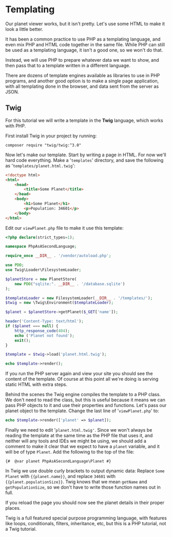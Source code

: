 # Templating

Our planet viewer works, but it isn't pretty. Let's use some HTML to make it look a little better.

It has been a common practice to use PHP as a templating language, and even mix PHP and HTML code together in the same
file. While PHP can still be used as a templating language, it isn't a good one, so we won't do that.

Instead, we will use PHP to prepare whatever data we want to show, and then pass that to a template written in a
different language. 

There are dozens of template engines available as libraries to use in PHP programs, and another good option
is to make a single page application, with all templating done in the browser, and data sent from the server as JSON.

## Twig

For this tutorial we will write a template in the **Twig** language, which works with PHP.

First install Twig in your project by running:

```shell script
composer require "twig/twig:^3.0"
```

Now let's make our template. Start by writing a page in HTML. For now we'll hard code everything. Make a 
'`templates`' directory, and save the following as '`templates/planet.html.twig`':

```html
<!doctype html>
<html>
    <head>
        <title>Some Planet</title>
    </head>
    <body>
        <h1>Some Planet</h1>
        <p>Population: 34601</p>
    </body>
</html>
```

Edit our `viewPlanet.php` file to make it use this template:

```php
<?php declare(strict_types=1);

namespace PhpAsASecondLanguage;

require_once __DIR__ . '/vendor/autoload.php';

use PDO;
use Twig\Loader\FilesystemLoader;

$planetStore = new PlanetStore(
    new PDO("sqlite:". __DIR__ . '/database.sqlite')
);

$templateLoader = new FilesystemLoader(__DIR__ . '/templates/');
$twig = new \Twig\Environment($templateLoader);

$planet = $planetStore->getPlanet($_GET['name']);

header('Content-Type: text/html');
if ($planet === null) {
    http_response_code(404);
    echo ('Planet not found');
    exit();
}

$template = $twig->load('planet.html.twig');

echo $template->render();
```

If you run the PHP server again and view your site you should see the content of the template. Of course at this point
all we're doing is serving static HTML with extra steps.

Behind the scenes the Twig engine compiles the template to a PHP class. We don't need to read the class, but this is
useful because it means we can pass PHP objects to it and use their properties and functions. Let's pass our planet
object to the template. Change the last line of '`viewPlanet.php`' to:

```php
echo $template->render(['planet' => $planet]);
```

Finally we need to edit '`planet.html.twig'`. Since we won't always be reading the template at the same time as the PHP file 
that uses it, and neither will any tools and IDEs we might be using, we should add a comment to make it clear that we
expect to have a `planet` variable, and it will be of type `Planet`. Add the following to the top of the file:

```twig
{#  @var planet PhpAsASecondLanguage\Planet #}
```

In Twig we use double curly brackets to output dynamic data: Replace `Some Planet` with 
`{{planet.name}}`, and replace `34601` with `{{planet.populationSize}}`. Twig knows that we mean `getName` and 
`getPopulationSize`, so we don't have to write those function names out in full.

If you reload the page you should now see the planet details in their proper places.

Twig is a full featured special purpose programming language, with features like loops, conditionals, filters,
inheritance, etc, but this is a PHP tutorial, not a Twig tutorial.